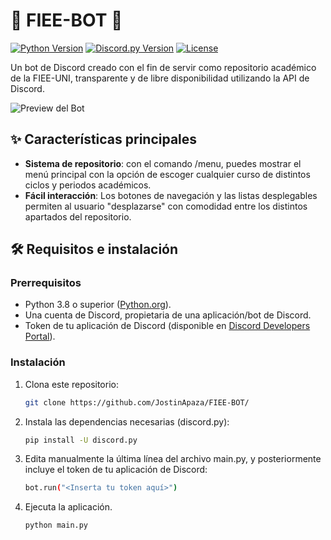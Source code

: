 # 🏫 FIEE-BOT 🏫

[![Python Version](https://img.shields.io/badge/python-3.8%2B-blue)](https://python.org)
[![Discord.py Version](https://img.shields.io/badge/discord.py-2.0%2B-blue)](https://github.com/Rapptz/discord.py)
[![License](https://img.shields.io/badge/license-MIT-green)](LICENSE)

Un bot de Discord creado con el fin de servir como repositorio académico de la FIEE-UNI, transparente y de libre disponibilidad utilizando la API de Discord.

![Preview del Bot](https://encrypted-tbn0.gstatic.com/images?q=tbn:ANd9GcRthy5kvoXKOzuuUpKXllMvUWD7UxBC0r0CEg&s)

## ✨ Características principales

- **Sistema de repositorio**: con el comando /menu, puedes mostrar el menú principal con la opción de escoger cualquier curso de distintos ciclos y periodos académicos.
- **Fácil interacción**: Los botones de navegación y las listas desplegables permiten al usuario "desplazarse" con comodidad entre los distintos apartados del repositorio.

## 🛠️ Requisitos e instalación

### Prerrequisitos
- Python 3.8 o superior ([Python.org](https://www.python.org/downloads/release/python-3135/)).
- Una cuenta de Discord, propietaria de una aplicación/bot de Discord.
- Token de tu aplicación de Discord (disponible en [Discord Developers Portal](https://discord.com/developers/)).

### Instalación
1. Clona este repositorio:
   ```bash
   git clone https://github.com/JostinApaza/FIEE-BOT/
2. Instala las dependencias necesarias (discord.py):
   ```bash
   pip install -U discord.py
3. Edita manualmente la última línea del archivo main.py, y posteriormente incluye el token de tu aplicación de Discord:
   ```bash
   bot.run("<Inserta tu token aquí>")
4. Ejecuta la aplicación.
   ```bash
   python main.py
